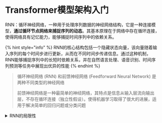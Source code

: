 # Transformer模型架构入门

RNN：循环神经网络，一种用于处理序列数据的神经网络结构，它是一种连接模型，**通过循环节点网络来捕捉序列的动态**。其基本原理在于网络中存在循环连接，使得网络具有记忆能力，能够捕捉时间序列中的依赖关系。

{% hint style="info" %}
RNN的核心结构包括一个隐藏状态向量，该向量随着输入序列的每个时间步进行更新，从而在不同时间步传递信息。通过这种机制，RNN能够捕捉序列中的长短时依赖关系，并在自然语言处理、语音识别、时间序列预测等任务中展现出优异的性能
{% endhint %}

> 循环神经网络 (RNN) 和前馈神经网络 (Feedforward Neural Network) 是两种不同类型的神经网络
>
> 前馈神经网络是一种最简单的神经网络，其特点是信息从输入层流向输出层，不存在循环连接（独立性假设）。使得机器学习取得了很大的进展，适用于解决简单的回归问题或分类问题

<details>

<summary>RNN的局限性</summary>

循环神经网络(RNN)和 LSTM 一直将神经网络应用于 NLP 序列模型。然而，当面对长序列和大量参数时，循环神经网络因为**梯度消失、梯度爆炸和计算效率低**而无法进行很好得处理。从而导致最先进的 Transformer 模型占据主导地位

</details>

